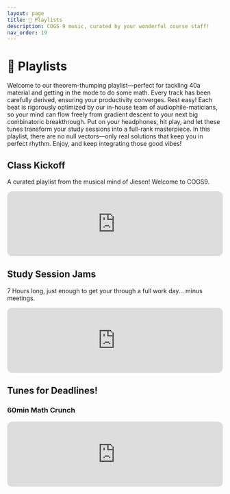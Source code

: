 ```yaml
---
layout: page
title: 🎵 Playlists
description: COGS 9 music, curated by your wonderful course staff!
nav_order: 19
---
```


# 🎵 Playlists

Welcome to our theorem-thumping playlist—perfect for tackling 40a material and getting in the mode to do some math. Every track has been carefully derived, ensuring your productivity converges. Rest easy! Each beat is rigorously optimized by our in-house team of audiophile-maticians, so your mind can flow freely from gradient descent to your next big combinatoric breakthrough. Put on your headphones, hit play, and let these tunes transform your study sessions into a full-rank masterpiece. In this playlist, there are no null vectors—only real solutions that keep you in perfect rhythm. Enjoy, and keep integrating those good vibes!

## Class Kickoff

A curated playlist from the musical mind of Jiesen! Welcome to COGS9.

<iframe style="border-radius:12px" src="https://open.spotify.com/embed/playlist/5MbbcYHuIOb1a8wEOn1vj9?utm_source=generator" width="100%" height="152" frameBorder="0" allowfullscreen="" allow="autoplay; clipboard-write; encrypted-media; fullscreen; picture-in-picture" loading="lazy"></iframe>

## Study Session Jams

7 Hours long, just enough to get your through a full work day... minus meetings.


<iframe style="border-radius:12px" src="https://open.spotify.com/embed/playlist/1YBYGTpg6KQo0OQMC6fjqC?utm_source=generator" width="100%" height="152" frameBorder="0" allowfullscreen="" allow="autoplay; clipboard-write; encrypted-media; fullscreen; picture-in-picture" loading="lazy"></iframe>


## Tunes for Deadlines!

### 60min Math Crunch

<iframe style="border-radius:12px" src="https://open.spotify.com/embed/playlist/4nsZgOeN0q6A4GldVBCMsR?utm_source=generator" width="100%" height="152" frameBorder="0" allowfullscreen="" allow="autoplay; clipboard-write; encrypted-media; fullscreen; picture-in-picture" loading="lazy"></iframe>

